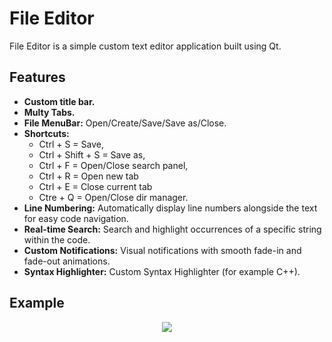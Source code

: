 # File Editor

File Editor is a simple custom text editor application built using Qt.

## Features
- **Custom title bar.**
- **Multy Tabs.**
- **File MenuBar:** Open/Create/Save/Save as/Close.
- **Shortcuts:**
  - Ctrl + S = Save,
  - Ctrl + Shift + S = Save as,
  - Ctrl + F = Open/Close search panel,
  - Ctrl + R = Open new tab
  - Ctrl + E = Close current tab
  - Ctre + Q = Open/Close dir manager.
- **Line Numbering:** Automatically display line numbers alongside the text for easy code navigation.
- **Real-time Search:** Search and highlight occurrences of a specific string within the code.
- **Custom Notifications:** Visual notifications with smooth fade-in and fade-out animations.
- **Syntax Highlighter:** Custom Syntax Highlighter (for example C++).

## Example

<div align="center">
  <img src="https://github.com/user-attachments/assets/1e6cb4a4-890c-4205-9222-00b6f81a8ac2"/>
<div/>

